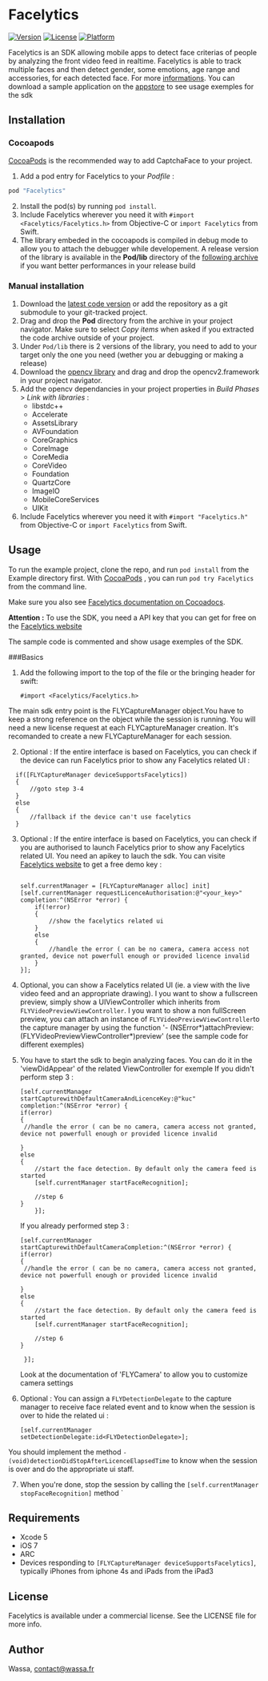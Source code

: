 # Facelytics

[![Version](https://img.shields.io/cocoapods/v/Facelytics.svg?style=flat)](http://cocoapods.org/pods/Facelytics)
[![License](https://img.shields.io/cocoapods/l/Facelytics.svg?style=flat)](http://cocoapods.org/pods/Facelytics)
[![Platform](https://img.shields.io/cocoapods/p/Facelytics.svg?style=flat)](http://cocoapods.org/pods/Facelytics)

Facelytics is an SDK allowing mobile apps to detect face criterias of people by analyzing the front video feed in realtime. Facelytics is able to track multiple faces and then detect gender, some emotions, age range and accessories, for each detected face. For more [informations](http://face-lytics.com). You can download a sample application on the [appstore](https://itunes.apple.com/ai/app/facelytics/id997764123) to see usage exemples for the sdk

## Installation

### Cocoapods

[CocoaPods](http://www.cocoapods.org) is the recommended way to add CaptchaFace to your project.

1. Add a pod entry for Facelytics to your *Podfile* :

```ruby
pod "Facelytics"
```

2. Install the pod(s) by running `pod install`.
3. Include Facelytics wherever you need it with `#import <Facelytics/Facelytics.h>` from Objective-C or `import Facelytics` from Swift.
4. The library embeded in the cocoapods is compiled in debug mode to allow you to attach the debugger while developement. A release version of the library is available in the **Pod/lib** directory of the [following archive](https://github.com/wassafr/Facelytics-ios/archive/master.zip) if you want better performances in your release build 

### Manual installation

1. Download the [latest code version](https://github.com/wassafr/Facelytics-ios/archive/master.zip) or add the repository as a git submodule to your git-tracked project.
2. Drag and drop the **Pod** directory from the archive in your project navigator. Make sure to select *Copy items* when asked if you extracted the code archive outside of your project.
3. Under `Pod/lib` there is 2 versions of the library, you need to add to your target only the one you need (wether you ar debugging or making a release)
4. Download the [opencv library](http://sourceforge.net/projects/opencvlibrary/files/opencv-ios/2.4.11/opencv2.framework.zip/download) and drag and drop the opencv2.framework in your project navigator.
5. Add the opencv dependancies in your project properties in *Build Phases* > *Link with libraries* :
    * libstdc++
    * Accelerate
    * AssetsLibrary
    * AVFoundation
    * CoreGraphics
    * CoreImage
    * CoreMedia
    * CoreVideo
    * Foundation
    * QuartzCore
    * ImageIO
    * MobileCoreServices
    * UIKit
6. Include Facelytics wherever you need it with `#import "Facelytics.h"` from Objective-C or `import Facelytics` from Swift.




## Usage

To run the example project, clone the repo, and run `pod install` from the Example directory first. With [CocoaPods](http://www.cocoapods.org) , you can run `pod try Facelytics`
from the command line.

Make sure you also see [Facelytics documentation on Cocoadocs](http://cocoadocs.org/docsets/Faelytics).

**Attention :** To use the SDK, you need a API key that you can get for free on the [Facelytics website](http://face-lytics.com)

The sample code is commented and show usage exemples of the SDK.

###Basics
1. Add the following import to the top of the file or the bringing header for swift:

    ```
    #import <Facelytics/Facelytics.h>
    ```
The main sdk entry point is the FLYCaptureManager object.You have to keep a strong reference on the object while the session is running. You will need a new license request at each FLYCaptureManager creation. It's recomanded to create a new FLYCaptureManager for each session.

2. Optional : If the entire interface is based on Facelytics, you can check if the device can run Facelytics prior to show any Facelytics related UI :

  ```objc
    if([FLYCaptureManager deviceSupportsFacelytics])
    {
        //goto step 3-4
    }
    else
    {
        //fallback if the device can't use facelytics
    }
  ```
3. Optional : If the entire interface is based on Facelytics, you can check if you are authorised to launch Facelytics prior to show any Facelytics related UI. You need an apikey to lauch the sdk. You can visite  [Facelytics website](http://face-lytics.com) to get a free demo key :

    ```objc
    
    self.currentManager = [FLYCaptureManager alloc] init]
    [self.currentManager requestLicenceAuthorisation:@"<your_key>" completion:^(NSError *error) {
        if(!error)
        {
            //show the facelytics related ui
        }
        else
        {
            //handle the error ( can be no camera, camera access not granted, device not powerfull enough or provided licence invalid
        }
    }];
    ```

4. Optional, you can show a Facelytics related UI (ie. a view with the live video feed and an appropriate drawing). I you want to show a fullscreen preview, simply show a UIViewController which inherits from `FLYVideoPreviewViewController`. I you want to show a non fullScreen preview, you can attach an instance of `FLYVideoPreviewViewController`to the capture manager by using the function '- (NSError*)attachPreview:(FLYVideoPreviewViewController*)preview' (see the sample code for different exemples)
      
5. You have to start the sdk to begin analyzing faces. You can do it in the 'viewDidAppear' of the related ViewController for exemple
If you didn't perform step 3 :
   
   ```objc
   [self.currentManager startCapturewithDefaultCameraAndLicenceKey:@"kuc" completion:^(NSError *error) {
   if(error)
   {
    //handle the error ( can be no camera, camera access not granted, device not powerfull enough or provided licence invalid

   }
   else
   {
       //start the face detection. By default only the camera feed is started
       [self.currentManager startFaceRecognition];
       
       //step 6
   }
       }];
    ```
   
   If you already performed step 3 :
   
   ```objc
   [self.currentManager startCapturewithDefaultCameraCompletion:^(NSError *error) {
   if(error)
   {
    //handle the error ( can be no camera, camera access not granted, device not powerfull enough or provided licence invalid
   
   }
   else
   {
       //start the face detection. By default only the camera feed is started
       [self.currentManager startFaceRecognition];
       
       //step 6
   }
     
    }];
   ```
   Look at the documentation of 'FLYCamera' to allow you to customize camera settings
6. Optional : You can assign a `FLYDetectionDelegate` to the capture manager to receive face related event and to know when the session is over to hide the related ui :

    ```objc
    [self.currentManager setDetectionDelegate:id<FLYDetectionDelegate>];
    ```
You should implement the method `- (void)detectionDidStopAfterLicenceElapsedTime` to know when the session is over and do the appropriate ui staff.

7. When you're done, stop the session by calling the `[self.currentManager stopFaceRecognition]` method
`
 
## Requirements

* Xcode 5
* iOS 7
* ARC
* Devices responding to `[FLYCaptureManager deviceSupportsFacelytics]`, typically iPhones from iphone 4s and iPads from the iPad3

## License

Facelytics is available under a commercial license. See the LICENSE file for more info.

## Author

Wassa, contact@wassa.fr

